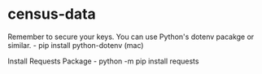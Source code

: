 # census-data

Remember to secure your keys. You can use Python's dotenv pacakge or similar. 
    - pip install python-dotenv (mac)

Install Requests Package
    - python -m pip install requests